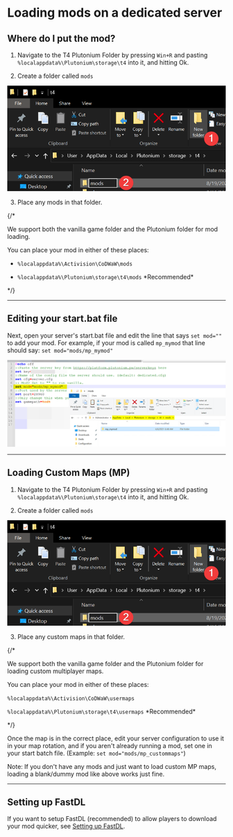 # Loading mods on a dedicated server

## Where do I put the mod?

1. Navigate to the T4 Plutonium Folder by pressing `Win+R` and pasting `%localappdata%\Plutonium\storage\t4` into it, and hitting Ok.

2. Create a folder called `mods`

![img](/images/docs/server/t4/loading-mods/Zzpf3O5.png)

3. Place any mods in that folder.

{/*

We support both the vanilla game folder and the Plutonium folder for mod loading.

You can place your mod in either of these places:

* `%localappdata%\Activision\CoDWaW\mods`

* `%localappdata%\Plutonium\storage\t4\mods`  \*Recommended\*

*/}

---

## Editing your start.bat file

Next, open your server's start.bat file and edit the line that says `set mod=""` to add your mod. For example, if your mod is called `mp_mymod` that line should say: `set mod="mods/mp_mymod"`

![Screenie](/images/docs/server/t4/loading-mods/O3nMhCZ.png)

---

## Loading Custom Maps (MP)

1. Navigate to the T4 Plutonium Folder by pressing `Win+R` and pasting `%localappdata%\Plutonium\storage\t4` into it, and hitting Ok.

2. Create a folder called `mods`

![img](/images/docs/server/t4/loading-mods/Zzpf3O5.png)

3. Place any custom maps in that folder.

{/*

We support both the vanilla game folder and the Plutonium folder for loading custom multiplayer maps.

You can place your mod in either of these places:

`%localappdata%\Activision\CoDWaW\usermaps`

`%localappdata%\Plutonium\storage\t4\usermaps`  \*Recommended\*

*/}

Once the map is in the correct place, edit your server configuration to use it in your map rotation, and if you aren't already running a mod, set one in your start batch file. (Example: `set mod="mods/mp_custommaps"`)

Note: If you don't have any mods and just want to load custom MP maps, loading a blank/dummy mod like above works just fine.

---

## Setting up FastDL

If you want to setup FastDL (recommended) to allow players to download your mod quicker, see [Setting up FastDL](/docs/server/t4/fastdl).